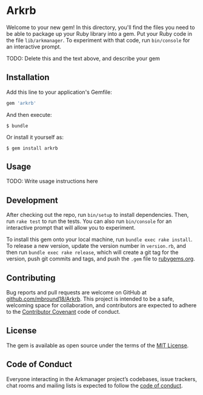 # Arkrb

Welcome to your new gem! In this directory, you'll find the files you need to be able to package up your Ruby library into a gem. Put your Ruby code in the file `lib/arkmanager`. To experiment with that code, run `bin/console` for an interactive prompt.

TODO: Delete this and the text above, and describe your gem

## Installation

Add this line to your application's Gemfile:

```ruby
gem 'arkrb'
```

And then execute:

    $ bundle

Or install it yourself as:

    $ gem install arkrb

## Usage

TODO: Write usage instructions here

## Development

After checking out the repo, run `bin/setup` to install dependencies. Then, run `rake test` to run the tests. You can also run `bin/console` for an interactive prompt that will allow you to experiment.

To install this gem onto your local machine, run `bundle exec rake install`. To release a new version, update the version number in `version.rb`, and then run `bundle exec rake release`, which will create a git tag for the version, push git commits and tags, and push the `.gem` file to [rubygems.org](https://rubygems.org).

## Contributing

Bug reports and pull requests are welcome on GitHub at [github.com/mbround18/Arkrb](https://github.com/mbround18/arkmanager). This project is intended to be a safe, welcoming space for collaboration, and contributors are expected to adhere to the [Contributor Covenant](http://contributor-covenant.org) code of conduct.

## License

The gem is available as open source under the terms of the [MIT License](https://opensource.org/licenses/MIT).

## Code of Conduct

Everyone interacting in the Arkmanager project’s codebases, issue trackers, chat rooms and mailing lists is expected to follow the [code of conduct](https://github.com/[USERNAME]/arkmanager/blob/master/CODE_OF_CONDUCT.md).
